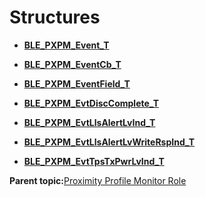 # Structures

-   **[BLE\_PXPM\_Event\_T](GUID-ACB60313-8BF7-49EF-94DB-43699238BF8E.md)**  

-   **[BLE\_PXPM\_EventCb\_T](GUID-80DF3D00-77B5-4B76-9AB3-DE64458E975B.md)**  

-   **[BLE\_PXPM\_EventField\_T](GUID-1697FB9A-B10E-40B7-9B59-8AAE72C2A540.md)**  

-   **[BLE\_PXPM\_EvtDiscComplete\_T](GUID-22085E52-409B-4BC2-994C-757BA5774B6C.md)**  

-   **[BLE\_PXPM\_EvtLlsAlertLvInd\_T](GUID-442B7CED-3027-4FC5-B29C-11A81136ED8F.md)**  

-   **[BLE\_PXPM\_EvtLlsAlertLvWriteRspInd\_T](GUID-5F78080A-4130-4EDF-82EA-C512B6B1C104.md)**  

-   **[BLE\_PXPM\_EvtTpsTxPwrLvInd\_T](GUID-257171C3-8C69-48D8-B115-28DB3CF49A35.md)**  


**Parent topic:**[Proximity Profile Monitor Role](GUID-F515F01D-4A93-47D2-9A9F-0E6F4A7CC21E.md)

